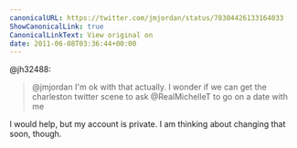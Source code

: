 ```yaml
---
canonicalURL: https://twitter.com/jmjordan/status/78304426133164033
ShowCanonicalLink: true
CanonicalLinkText: View original on
date: 2011-06-08T03:36:44+00:00
---
```

@jh32488:

> @jmjordan I'm ok with that actually. I wonder if we can get the charleston twitter scene to ask @RealMichelleT to go on a date with me

I would help, but my account is private. I am thinking about changing that soon, though.